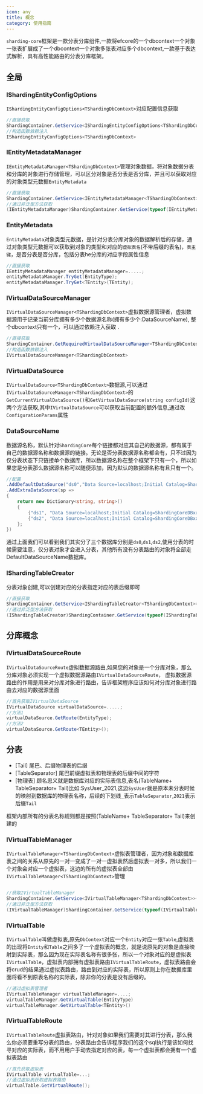 ```yaml
---
icon: any
title: 概念
category: 使用指南
---
```


`sharding-core`框架是一款分表分库组件,一款将efcore的一个dbcontext一个对象一张表扩展成了一个dbcontext一个对象多张表对应多个dbcontext,一款基于表达式解析，具有高性能路由的分表分库框架。

## 全局

### IShardingEntityConfigOptions
`IShardingEntityConfigOptions<TShardingDbContext>`对应配置信息获取
```csharp
//直接获取
ShardingContainer.GetService<IShardingEntityConfigOptions<TShardingDbContext>>();
//构造函数依赖注入
IShardingEntityConfigOptions<TShardingDbContext>
```

### IEntityMetadataManager
`IEntityMetadataManager<TShardingDbContext>`管理对象数据，将对象数据分表和分库的对象进行存储管理，可以区分对象是否分表是否分库，并且可以获取对应的对象类型元数据`EntityMetadata`

```csharp
//直接获取
ShardingContainer.GetService<IEntityMetadataManager<TShardingDbContext>>();
//通过非泛型方法获取
(IEntityMetadataManager)ShardingContainer.GetService(typeof(IEntityMetadataManager<>).GetGenericType0(shardingDbContext.GetType()));
```
### EntityMetadata
`EntityMetadata`对象类型元数据，是针对分表分库对象的数据解析后的存储，通过对象类型元数据可以获取到对象的类型和对应的`虚拟表名`(不带后缀的表名)，`表主键`，是否分表是否分库，包括分表he分库的对应字段属性信息
```csharp
//直接获取
IEntityMetadataManager entityMetadataManager=.....;
entityMetadataManager.TryGet(EntityType);
entityMetadataManager.TryGet<TEntity>(TEntity);
```

### IVirtualDataSourceManager

`IVirtualDataSourceManager<TShardingDbContext>`虚拟数据源管理者，虚拟数据源用于记录当前分库拥有多少个数据源名称(拥有多少个:DataSourceName),
整个dbcontext只有一个，可以通过依赖注入获取 .
```csharp
//直接获取
ShardingContainer.GetRequiredVirtualDataSourceManager<TShardingDbContext>();
//构造函数依赖注入
IVirtualDataSourceManager<TShardingDbContext>
```

### IVirtualDataSource
`IVirtualDataSource<TShardingDbContext>`数据源,可以通过`IVirtualDataSourceManager<TShardingDbContext>`的`GetCurrentVirtualDataSource()`和`GetVirtualDataSource(string configId)`这两个方法获取,其中`IVirtualDataSource`可以获取当前配置的额外信息,通过改`ConfigurationParams`属性

### DataSourceName
数据源名称，默认针对`ShardingCore`每个链接都对应其自己的数据源，都有属于自己的数据源名称和数据源的链接。无论是否分表数据源名称都会有，只不过因为仅分表状态下只链接单个数据库，所以数据源名称在整个框架下只有一个，所以如果您是分表那么数据源名称可以随便添加，因为默认的数据源名称有且只有一个。
```csharp
//配置
.AddDefaultDataSource("ds0","Data Source=localhost;Initial Catalog=ShardingCoreDBxx0;Integrated Security=True;");
.AddExtraDataSource(sp =>
{
    return new Dictionary<string, string>()
    {
        {"ds1", "Data Source=localhost;Initial Catalog=ShardingCoreDBxx1;Integrated Security=True;"},
        {"ds2", "Data Source=localhost;Initial Catalog=ShardingCoreDBxx2;Integrated Security=True;"},
    };
})
```
通过上面我们可以看到我们其实分了三个数据库分别是`ds0`,`ds1`,`ds2`,使用分表的时候需要注意，仅分表对象才会进入分表，其他所有没有分表路由的对象将全部走DefaultDataSourceName数据库。

### IShardingTableCreator
分表对象创建,可以创建对应的分表指定对应的表后缀即可
```csharp
//直接获取
ShardingContainer.GetService<IShardingTableCreator<TShardingDbContext>>();
//通过非泛型方法获取
(IShardingTableCreator)ShardingContainer.GetService(typeof(IShardingTableCreator<>).GetGenericType0(shardingDbContext.GetType()));

```



## 分库概念

### IVirtualDataSourceRoute

`IVirtualDataSourceRoute`虚拟数据源路由,如果您的对象是一个分库对象，那么分库对象必须实现一个虚拟数据源路由`IVirtualDataSourceRoute`，
虚拟数据源路由的作用是用来对分库对象进行路由，告诉框架程序应该如何对分库对象进行路由去对应的数据源里面
```csharp
//首先获取IVirtualDataSource
IVirtualDataSource virtualDataSource=.....;
//方法1
virtualDataSource.GetRoute(EntityType);
//方法2
virtualDataSource.GetRoute<TEntity>();
```



## 分表

- [Tail]
  尾巴、后缀物理表的后缀
- [TableSeparator]
  尾巴前缀虚拟表和物理表的后缀中间的字符
- [物理表]
  顾名思义就是数据库对应的实际表信息,表名(TableName+ TableSeparator+ Tail)比如:SysUser_2021,这边`SysUser`就是原本未分表时候的映射到数据库的物理表名称，后续的下划线`_`表示`TableSeparator`,`2021`表示后缀`Tail`

框架内部所有的分表名称规则都是按照(TableName+ TableSeparator+ Tail)来创建的

### IVirtualTableManager
`IVirtualTableManager<TShardingDbContext>`虚拟表管理者，因为对象和数据库表之间的关系从原先的一对一变成了一对一虚拟表然后虚拟表一对多，所以我们一个对象会对应一个虚拟表，这边的所有的虚拟表全部由`IVirtualTableManager<TShardingDbContext>`管理
```csharp

//获取IVirtualTableManager
ShardingContainer.GetService<IVirtualTableManager<TShardingDbContext>>();
//通过非泛型方法获取
(IVirtualTableManager)ShardingContainer.GetService(typeof(IVirtualTableManager<>).GetGenericType0(shardingDbContext.GetType()));
```

### IVirtualTable

`IVirtualTable`叫做虚拟表,原先`DbContext`对应一个`Entity`对应一张`Table`,虚拟表的出现将`Entity`和`Table`之间多了一个虚拟表的概念，就是说原先的对象是直接映射到实际表，那么因为现在实际表名称有很多张，所以一个对象对应的是虚拟表`IVirtualTable`，虚拟表内部拥有虚拟表路由`IVirtualTableRoute`，虚拟表路由会将crud的结果通过虚拟表路由，路由到对应的实际表，所以原则上你在数据库里面将看不到原表名称的实际表，除非你的分表是没有后缀的。
```csharp
//通过虚拟表管理者
IVirtualTableManager virtualTableManager=....;
virtualTableManager.GetVirtualTable(EntityType)
virtualTableManager.GetVirtualTable<TEntity>()

```

### IVirtualTableRoute
`IVirtualTableRoute`虚拟表路由，针对对象如果我们需要对其进行分表，那么我么你必须要重写分表的路由，分表路由会告诉程序我们的这个sql执行是该如何找寻对应的实际表，而不用用户手动去指定对应的表，每一个虚拟表都会拥有一个虚拟表路由
```csharp
//首先获取虚拟表
IVirtualTable virtualTable=...;
//通过虚拟表获取虚拟表路由
virtualTable.GetVirtualRoute();
```
